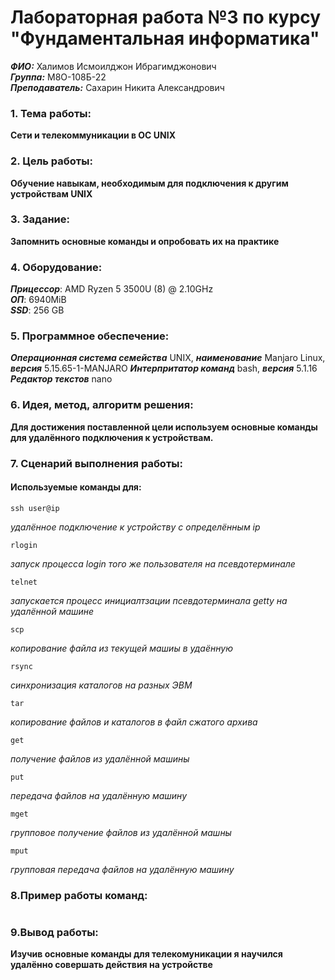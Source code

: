 # Лабораторная работа №3 по курсу "Фундаментальная информатика"
___ФИО:___ Халимов Исмоилджон Ибрагимджонович \
___Группа:___ М8О-108Б-22 \
___Преподаватель:___ Сахарин Никита Александрович

### 1. Тема работы:
__Сети и телекоммуникации в ОС UNIX__

### 2. Цель работы:
__Обучение навыкам, необходимым для подключения к другим устройствам UNIX__

### 3. Задание:
__Запомнить основные команды и опробовать их на практике__

### 4. Оборудование:
___Прицессор___: AMD Ryzen 5 3500U (8) @ 2.10GHz \
___ОП___: 6940MiB \
___SSD___: 256 GB

### 5. Программное обеспечение:
___Операционная система семейства___ UNIX, ___наименование___ Manjaro Linux, ___версия___  5.15.65-1-MANJARO
___Интерпритатор команд___ bash, ___версия___ 5.1.16
___Редактор текстов___ nano

### 6. Идея, метод, алгоритм решения:
__Для достижения поставленной цели используем основные команды для удалённого подключения к устройствам.__

### 7. Сценарий выполнения работы:
#### Используемые команды для:

    ssh user@ip
_удалённое подключение к устройству с определённым ip_

    rlogin
_запуск процесса login того же пользователя на псевдотерминале_

    telnet
_запускается процесс инициалтзации псевдотерминала getty на удалённой машине_

    scp 
_копирование файла из текущей машиы в удаённую_

    rsync
_синхронизация каталогов на разных ЭВМ_

    tar
_копирование файлов и каталогов в файл сжатого архива_

    get
_получение файлов из удалённой машины_

    put
_передача файлов на удалённую машину_
    
    mget
_групповое получение файлов из удалённой машны_

    mput
_групповая передача файлов на удалённую машину_

### 8.Пример работы команд:

```

```

### 9.Вывод работы:

__Изучив основные команды для телекомуникации я научился удалённо совершать действия на устройстве__
